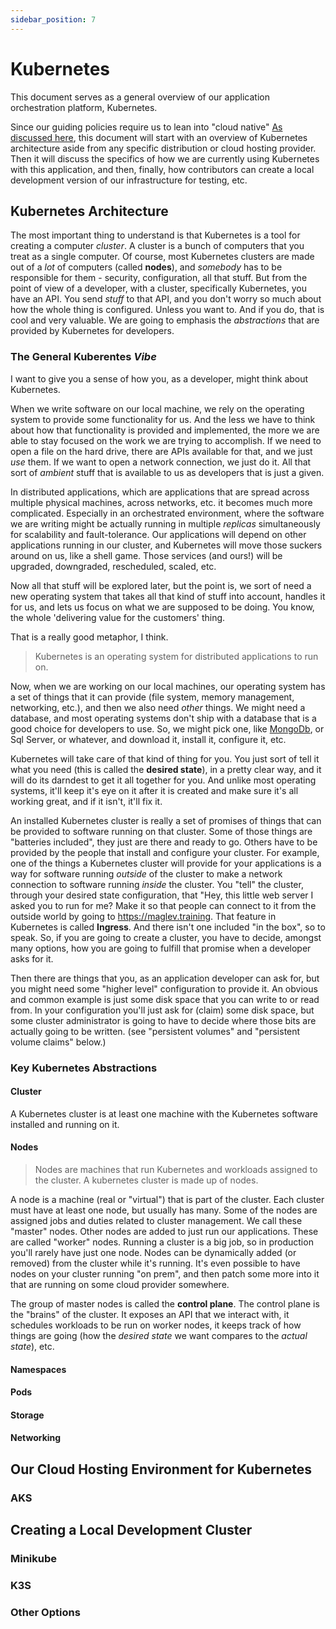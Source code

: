 ```yaml
---
sidebar_position: 7
---
```


# Kubernetes

This document serves as a general overview of our application orchestration platform, Kubernetes.

Since our guiding policies require us to lean into "cloud native" [As discussed here](/#the-stack), this document will start with an overview of Kubernetes architecture aside from any specific distribution or cloud hosting provider. Then it will discuss the specifics of how we are currently using Kubernetes with this application, and then, finally, how contributors can create a local development version of our infrastructure for testing, etc.

## Kubernetes Architecture

The most important thing to understand is that Kubernetes is a tool for creating a computer _cluster_. A cluster is a bunch of computers that you treat as a single computer. Of course, most Kubernetes clusters are made out of a _lot_ of computers (called **nodes**), and _somebody_ has to be responsible for them - security, configuration, all that stuff. But from the point of view of a developer, with a cluster, specifically Kubernetes, you have an API. You send _stuff_ to that API, and you don't worry so much about how the whole thing is configured. Unless you want to. And if you do, that is cool and very valuable. We are going to emphasis the _abstractions_ that are provided by Kubernetes for developers.

### The General Kuberentes _Vibe_

I want to give you a sense of how you, as a developer, might think about Kubernetes.

When we write software on our local machine, we rely on the operating system to provide some functionality for us. And the less we have to think about how that functionality is provided and implemented, the more we are able to stay focused on the work we are trying to accomplish. If we need to open a file on the hard drive, there are APIs available for that, and we just _use_ them. If we want to open a network connection, we just do it. All that sort of _ambient_ stuff that is available to us as developers that is just a given.

In distributed applications, which are applications that are spread across multiple physical machines, across networks, etc. it becomes much more complicated. Especially in an orchestrated environment, where the software we are writing might be actually running in multiple _replicas_ simultaneously for scalability and fault-tolerance. Our applications will depend on other applications running in our cluster, and Kubernetes will move those suckers around on us, like a shell game. Those services (and ours!) will be upgraded, downgraded, rescheduled, scaled, etc.

Now all that stuff will be explored later, but the point is, we sort of need a new operating system that takes all that kind of stuff into account, handles it for us, and lets us focus on what we are supposed to be doing. You know, the whole 'delivering value for the customers' thing.

That is a really good metaphor, I think.

> Kubernetes is an operating system for distributed applications to run on.

Now, when we are working on our local machines, our operating system has a set of things that it can provide (file system, memory management, networking, etc.), and then we also need _other_ things. We might need a database, and most operating systems don't ship with a database that is a good choice for developers to use. So, we might pick one, like [MongoDb](https://mongodb.com), or Sql Server, or whatever, and download it, install it, configure it, etc.

Kubernetes will take care of that kind of thing for you. You just sort of tell it what you need (this is called the **desired state**), in a pretty clear way, and it will do its darndest to get it all together for you. And unlike most operating systems, it'll keep it's eye on it after it is created and make sure it's all working great, and if it isn't, it'll fix it.

An installed Kubernetes cluster is really a set of promises of things that can be provided to software running on that cluster. Some of those things are "batteries included", they just are there and ready to go. Others have to be provided by the people that install and configure your cluster. For example, one of the things a Kubernetes cluster will provide for your applications is a way for software running _outside_ of the cluster to make a network connection to software running _inside_ the cluster. You "tell" the cluster, through your desired state configuration, that "Hey, this little web server I asked you to run for me? Make it so that people can connect to it from the outside world by going to https://maglev.training. That feature in Kubernetes is called **Ingress**. And there isn't one included "in the box", so to speak. So, if you are going to create a cluster, you have to decide, amongst many options, how you are going to fulfill that promise when a developer asks for it.

Then there are things that you, as an application developer can ask for, but you might need some "higher level" configuration to provide it. An obvious and common example is just some disk space that you can write to or read from. In your configuration you'll just ask for (claim) some disk space, but some cluster administrator is going to have to decide where those bits are actually going to be written. (see "persistent volumes" and "persistent volume claims" below.)

### Key Kubernetes Abstractions

#### Cluster

A Kubernetes cluster is at least one machine with the Kubernetes software installed and running on it.

#### Nodes

> Nodes are machines that run Kubernetes and workloads assigned to the cluster. A kubernetes cluster is made up of nodes.

A node is a machine (real or "virtual") that is part of the cluster. Each cluster must have at least one node, but usually has many. Some of the nodes are assigned jobs and duties related to cluster management. We call these "master" nodes. Other nodes are added to just run our applications. These are called "worker" nodes. Running a cluster is a big job, so in production you'll rarely have just one node. Nodes can be dynamically added (or removed) from the cluster while it's running. It's even possible to have nodes on your cluster running "on prem", and then patch some more into it that are running on some cloud provider somewhere.

The group of master nodes is called the **control plane**. The control plane is the "brains" of the cluster. It exposes an API that we interact with, it schedules workloads to be run on worker nodes, it keeps track of how things are going (how the _desired state_ we want compares to the _actual state_), etc.

#### Namespaces

#### Pods

#### Storage

#### Networking

## Our Cloud Hosting Environment for Kubernetes

### AKS

## Creating a Local Development Cluster

### Minikube

### K3S

### Other Options
